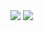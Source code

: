 <img src="https://capsule-render.vercel.app/api?type=venom&color=FFFF00&text=Hello%World!&height=150&section=header" />


<img src="https://capsule-render.vercel.app/api?type=waving&color=FFFF00&height=150&section=footer" />

